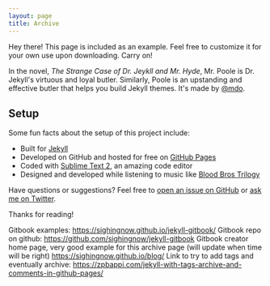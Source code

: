 ```yaml
---
layout: page
title: Archive
---
```


<p class="message">
  Hey there! This page is included as an example. Feel free to customize it for your own use upon downloading. Carry on!
</p>

In the novel, *The Strange Case of Dr. Jeykll and Mr. Hyde*, Mr. Poole is Dr. Jekyll's virtuous and loyal butler. Similarly, Poole is an upstanding and effective butler that helps you build Jekyll themes. It's made by [@mdo](https://twitter.com/mdo).

## Setup

Some fun facts about the setup of this project include:

* Built for [Jekyll](http://jekyllrb.com)
* Developed on GitHub and hosted for free on [GitHub Pages](https://pages.github.com)
* Coded with [Sublime Text 2](http://sublimetext.com), an amazing code editor
* Designed and developed while listening to music like [Blood Bros Trilogy](https://soundcloud.com/maddecent/sets/blood-bros-series)

Have questions or suggestions? Feel free to [open an issue on GitHub](https://github.com/poole/issues/new) or [ask me on Twitter](https://twitter.com/mdo).

Thanks for reading!

Gitbook examples:
https://sighingnow.github.io/jekyll-gitbook/
Gitbook repo on github:
https://github.com/sighingnow/jekyll-gitbook
Gitbook creator home page, very good example for this archive page (will update when time will be right)
https://sighingnow.github.io/blog/
Link to try to add tags and eventually archive:
https://zpbappi.com/jekyll-with-tags-archive-and-comments-in-github-pages/